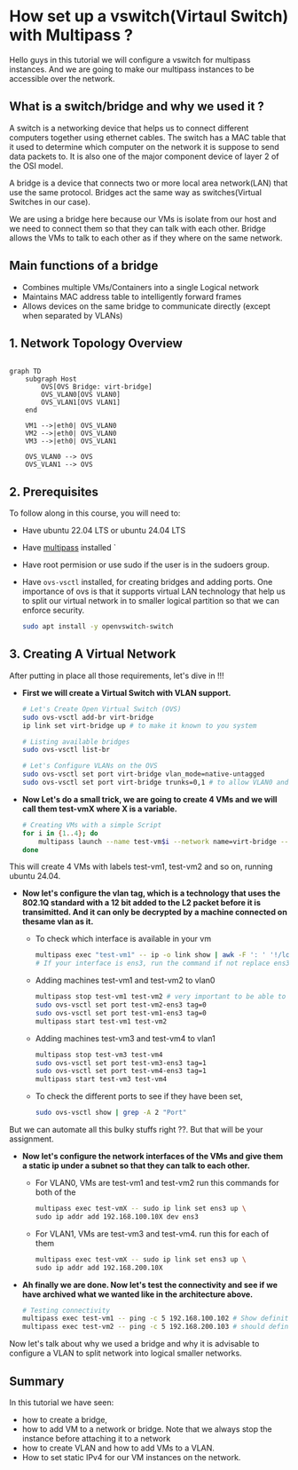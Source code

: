 # How set up a vswitch(Virtaul Switch) with Multipass ?

Hello guys in this tutorial we will configure a vswitch for multipass instances. And we are going to make our multipass instances to be accessible over the network.

## What is a switch/bridge and why we used it ?

A switch is a networking device that helps us to connect different computers together using ethernet cables. The switch has a MAC table that it used to determine which computer on the network it is suppose to send data packets to. It is also one of the major component device of layer 2 of the OSI model.

A bridge is a device that connects two or more local area network(LAN) that use the same protocol. Bridges act the same way as switches(Virtual Switches in our case). 

We are using a bridge here because our VMs is isolate from our host and we need to connect them so that they can talk with each other. 
Bridge allows the VMs to talk to each other as if they where on the same network.

## Main functions of  a bridge

- Combines multiple VMs/Containers into a single Logical network
- Maintains MAC address table to intelligently forward frames
- Allows devices on the same bridge to communicate directly (except when separated by VLANs)

## 1. Network Topology Overview

```mermaid

graph TD
    subgraph Host
        OVS[OVS Bridge: virt-bridge]
        OVS_VLAN0[OVS VLAN0]
        OVS_VLAN1[OVS VLAN1]
    end

    VM1 -->|eth0| OVS_VLAN0
    VM2 -->|eth0| OVS_VLAN0
    VM3 -->|eth0| OVS_VLAN1

    OVS_VLAN0 --> OVS
    OVS_VLAN1 --> OVS
```

## 2. Prerequisites

To follow along in this course, you will need to:

- Have ubuntu 22.04 LTS or ubuntu 24.04 LTS 
- Have [multipass](https://canonical.com/multipass/install) installed `

- Have root permision or use sudo if the user is in the sudoers group.
- Have `ovs-vsctl` installed, for creating bridges and adding ports. One importance of ovs is that it supports virtual LAN technology that help us to split our virtual network in to smaller logical partition so that we can enforce security.

    ```sh
    sudo apt install -y openvswitch-switch
    ```

## 3. Creating A Virtual Network

After putting in place all those requirements, let's dive in !!!

- **First we will create a Virtual Switch with VLAN support.**

    ```sh
    # Let's Create Open Virtual Switch (OVS)
    sudo ovs-vsctl add-br virt-bridge 
    ip link set virt-bridge up # to make it known to you system

    # Listing available bridges
    sudo ovs-vsctl list-br

    # Let's Configure VLANs on the OVS
    sudo ovs-vsctl set port virt-bridge vlan_mode=native-untagged
    sudo ovs-vsctl set port virt-bridge trunks=0,1 # to allow VLAN0 and VLAN1
    ```

- **Now Let's do a small trick, we are going to create 4 VMs and we will call them test-vmX where X is a variable.**

    ```sh
    # Creating VMs with a simple Script
    for i in {1..4}; do
        multipass launch --name test-vm$i --network name=virt-bridge --network name=default 24.04
    done
    ```

This will create 4 VMs with labels test-vm1, test-vm2 and so on, running ubuntu 24.04.

- **Now let's configure the vlan tag, which  is a technology that uses the 802.1Q standard with a 12 bit added to the L2 packet before it is transimitted. And it can only be decrypted by a machine connected on thesame vlan as it.**

   - To check which interface is available in your vm

        ```sh
        multipass exec "test-vm1" -- ip -o link show | awk -F ': ' '!/lo/ {print $2; exit}' # repeat this command for the other VMs
        # If your interface is ens3, run the command if not replace ens3 with your own interface 
        ```

   - Adding machines test-vm1 and test-vm2 to vlan0

        ```sh
        multipass stop test-vm1 test-vm2 # very important to be able to add ports
        sudo ovs-vsctl set port test-vm2-ens3 tag=0
        sudo ovs-vsctl set port test-vm1-ens3 tag=0
        multipass start test-vm1 test-vm2
        ```

    - Adding machines test-vm3 and test-vm4 to vlan1

        ```sh
        multipass stop test-vm3 test-vm4
        sudo ovs-vsctl set port test-vm3-ens3 tag=1
        sudo ovs-vsctl set port test-vm4-ens3 tag=1
        multipass start test-vm3 test-vm4
        ```

    - To check the different ports to see if they have been set, 

        ```sh
        sudo ovs-vsctl show | grep -A 2 "Port"
        ```

But we can automate all this bulky stuffs right ??. But that will be your assignment.

- **Now let's configure the network interfaces of the VMs and give them a static ip under a subnet so that they can talk to each other.**

    - For VLAN0, VMs are test-vm1 and test-vm2 run this commands for both of the

        ```sh
        multipass exec test-vmX -- sudo ip link set ens3 up \
        sudo ip addr add 192.168.100.10X dev ens3
        ```

    - For VLAN1, VMs are test-vm3 and test-vm4. run this for each of them

        ```sh
        multipass exec test-vmX -- sudo ip link set ens3 up \
        sudo ip addr add 192.168.200.10X
        ```

- **Ah finally we are done. Now let's test the connectivity and see if we have archived what we wanted like in the architecture above.**

    ```sh
    # Testing connectivity
    multipass exec test-vm1 -- ping -c 5 192.168.100.102 # Show definitely work
    multipass exec test-vm2 -- ping -c 5 192.168.200.103 # should definitely not work
    ```

Now let's talk about why we used a bridge and why it is advisable to configure a VLAN to split network into logical smaller networks.

## Summary

In this tutorial we have seen: 

- how to create a bridge, 
- how to add VM to a network or bridge. Note that we always stop the instance before attaching it to a network 
- how to create VLAN and how to add VMs to a VLAN.
- How to set static IPv4 for our VM instances on the network.

